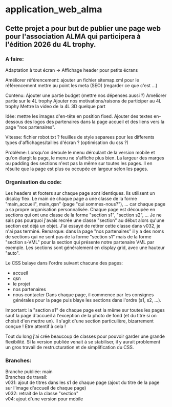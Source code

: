 # application_web_alma
## Cette projet a pour but de publier une page web pour l'association ALMA qui participera à l'édition 2026 du 4L trophy.

### A faire:
Adaptation à tout écran -> Affichage header pour petits écrans

Améliorer référencement:
ajouter un fichier sitemap.xml pour le référencement
mettre au point les meta (SEO) (regarder ce que c'est ...)

Contenu:
Ajouter une partie budget (mettre nos dépenses aussi ?)
Ameliorer partie sur le 4L trophy
Ajouter nos motivations/raisons de participer au 4L trophy
Mettre la video de la 4L 3D quelque part

Idée: mettre les images d'en-tête en position fixed.
Ajouter des textes en-dessous des logos des partenaires dans la page accueil et des liens vers la page "nos partenaires".

Vitesse:
fichier robot.txt ?
feuilles de style separees pour les differents types d'affichages/tailles d'écran ? (optimisation du css ?)

Problème:
Lorsqu'on déroule le menu déroulant de la version mobile et qu'on élargit la page, le menu ne s'affiche plus bien.
La largeur des marges ou padding des sections n'est pas la même sur toutes les pages. Il en résulte que la page est plus ou occupée en largeur selon les pages.


### Organisation du code:

Les headers et footers sur chaque page sont identiques. Ils utilisent un display flex.
Le main de chaque page a une classe de la forme "main_accueil", main_qsn" (page "qui sommes-nous?"), ... car chaque page a sa propre organisation personnalisée.
Chaque page est découpée en sections qui ont une classe de la forme "section s1", "section s2", ... Je ne sais pas pourquoi j'avais recrée une classe "section" au début alors qu'une section est déjà un objet. J'ai essayé de retirer cette classe dans v032, je n'ai pas terminé.
Remarque: dans la page "nos partenaires" il y a des noms de sections qui ne sont pas de la forme "section s1" mais de la forme "section s-VML" pour la section qui présente notre partenaire VML par exemple.
Les sections sont généralement en display grid, avec une hauteur "auto".

Le CSS balaye dans l'ordre suivant chacune des pages:
- accueil
- qsn
- le projet
- nos partenaires
- nous contacter
Dans chaque page, il commence par les consignes générales pour la page puis blaye les sections dans l'ordre (s1, s2, ...).

Important: la "section s1" de chaque page est la même sur toutes les pages sauf la page d'accueil à l'exception de la photo de fond (et du titre si on choisit d'en mettre un). Il s'agit d'une section particulière, bizarrement conçue ! Etre attentif à cela !

Tout du long j'ai crée beaucoup de classes pour pouvoir garder une grande flexibilité. Si la version publiée venait à se stabiliser, il y aurait problement un gros travail de restructuration et de simplification du CSS.



### Branches:

Branche publiée: main  
Branches de travail:  
v031: ajout de titres dans les s1 de chaque page (ajout du titre de la page sur l'image d'accueil de chaque page)  
v032: retrait de la classe "section"  
v04: ajout d'une version pour mobile  